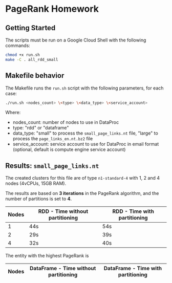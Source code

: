 # PageRank Homework

## Getting Started

The scripts must be run on a Google Cloud Shell with the following commands:

```bash
chmod +x run.sh
make -C . all_rdd_small
```

## Makefile behavior

The Makefile runs the `run.sh` script with the following parameters, for each case:

```bash
./run.sh <nodes_count> \<type> \<data_type> \<service_account>
``` 
Where:
- nodes_count: number of nodes to use in DataProc
- type: "rdd" or "dataframe"
- data_type: "small" to process the `small_page_links.nt` file, "large" to process the `page_links_en.nt.bz2` file
- service_account: service account to use for DataProc in email format (optional, default is compute engine service account)

## Results: `small_page_links.nt`

The created clusters for this file are of type `n1-standard-4` with 1, 2 and 4 nodes (4vCPUs, 15GB RAM).

The results are based on **3 iterations** in the PageRank algorithm, and the number of partitions is set to **4**.


| Nodes | RDD - Time without partitioning | RDD - Time with partitioning |
|-------|---------------------------------|------------------------------|
| 1     | 44s                             | 54s                          |
| 2     | 29s                             | 39s                          |
| 4     | 32s                             | 40s                          |

The entity with the highest PageRank is

| Nodes | DataFrame - Time without partitioning | DataFrame - Time with partitioning |
|-------|---------------------------------------|------------------------------------|


```